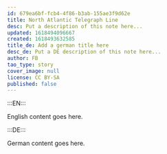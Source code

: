 ```yaml
---
id: 679ea6bf-fcb4-4f86-b3ab-155ae3f9d62e
title: North Atlantic Telegraph Line
desc: Put a description of this note here...
updated: 1618494096667
created: 1618493632585
title_de: Add a german title here
desc_de: Put a DE description of this note here...
author: FB
tao_type: story
cover_image: null
license: CC BY-SA
published: false
---
```


:::EN:::

English content goes here.

:::DE:::

German content goes here.
